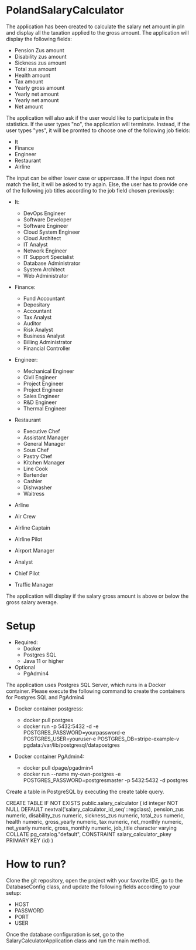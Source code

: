 # PolandSalaryCalculator

The application has been created to calculate the salary net amount in pln and display all the taxation applied to the gross amount. The application will display the following fields:

* Pension Zus amount
* Disability zus amount
* Sickness zus amount
* Total zus amount
* Health amount
* Tax amount
* Yearly gross amount
* Yearly net amount
* Yearly net amount
* Net amount

The application will also ask if the user would like to participate in the statistics. If the user types "no", the application will terminate. Instead, if the user types "yes", it will be promted to choose one of the following job fields:

* It
* Finance
* Engineer
* Restaurant
* Airline

The input can be either lower case or uppercase. If the input does not match the list, it will be asked to try again. Else, the user has to provide one of the following job titles according to the job field chosen previously:

* It:
  * DevOps Engineer
  * Software Developer
  * Software Engineer
  * Cloud System Engineer
  * Cloud Architect
  * IT Analyst
  * Network Engineer
  * IT Support Specialist
  * Database Administrator
  * System Architect
  * Web Administrator
 
* Finance:
  * Fund Accountant
  * Depositary
  * Accountant
  * Tax Analyst
  * Auditor
  * Risk Analyst
  * Business Analyst
  * Billing Administrator
  * Financial Controller
 
* Engineer:
  * Mechanical Engineer 
  * Civil Engineer
  * Project Engineer
  * Project Engineer
  * Sales Engineer
  * R&D Engineer
  * Thermal Engineer 
  
* Restaurant
  * Executive Chef
  * Assistant Manager
  * General Manager
  * Sous Chef
  * Pastry Chef
  * Kitchen Manager
  * Line Cook
  * Bartender
  * Cashier
  * Dishwasher
  * Waitress
  
 * Arline
  * Air Crew
  * Airline Captain
  * Airline Pilot
  * Airport Manager
  * Analyst
  * Chief Pilot
  * Traffic Manager
 

The application will display if the salary gross amount is above or below the gross salary average.

# Setup
* Required:
  * Docker
  * Postgres SQL
  * Java 11 or higher
* Optional
  * PgAdmin4

The application uses Postgres SQL Server, which runs in a Docker container. Please execute the following command to create the containers for Postgres SQL and PgAdmin4

* Docker container postgress:
  * docker pull postgres
  * docker run -p 5432:5432
-d \-e POSTGRES_PASSWORD=yourpassword-e POSTGRES_USER=youruser-e POSTGRES_DB=stripe-example-v pgdata:/var/lib/postgresql/datapostgres


* Docker container PgAdmin4: 
  * docker pull dpage/pgadmin4
  * docker run --name my-own-postgres -e POSTGRES_PASSWORD=postgresmaster -p 5432:5432 -d postgres

Create a table in PostgreSQL by executing the create table query.

CREATE TABLE IF NOT EXISTS public.salary_calculator ( id integer NOT NULL DEFAULT nextval('salary_calculator_id_seq'::regclass), pension_zus numeric, disability_zus numeric, sickness_zus numeric, total_zus numeric, health numeric, gross_yearly numeric, tax numeric, net_monthly numeric, net_yearly numeric, gross_monthly numeric, job_title character varying COLLATE pg_catalog."default", CONSTRAINT salary_calculator_pkey PRIMARY KEY (id) )

# How to run?

Clone the git repository, open the project with your favorite IDE, go to the DatabaseConfig class, and update the following fields according to your setup:

* HOST
* PASSWORD
* PORT
* USER

Once the database configuration is set, go to the SalaryCalculatorApplication class and run the main method.



